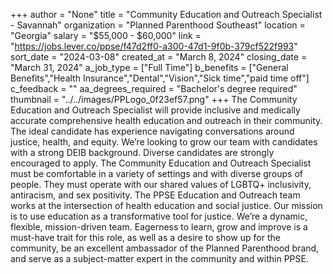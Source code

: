 +++
author = "None"
title = "Community Education and Outreach Specialist - Savannah"
organization = "Planned Parenthood Southeast"
location = "Georgia"
salary = "$55,000 - $60,000"
link = "https://jobs.lever.co/ppse/f47d2ff0-a300-47d1-9f0b-379cf522f993"
sort_date = "2024-03-08"
created_at = "March 8, 2024"
closing_date = "March 31, 2024"
a_job_type = ["Full Time"]
b_benefits = ["General Benefits","Health Insurance","Dental","Vision","Sick time","paid time off"]
c_feedback = ""
aa_degrees_required = "Bachelor's degree required"
thumbnail = "../../images/PPLogo_0f23ef57.png"
+++
The Community Education and Outreach Specialist will provide inclusive and medically accurate comprehensive health education and outreach in their community. The ideal candidate has experience navigating conversations around justice, health, and equity. We’re looking to grow our team with candidates with a strong DEIB background. Diverse candidates are strongly encouraged to apply. The Community Education and Outreach Specialist must be comfortable in a variety of settings and with diverse groups of people. They must operate with our shared values of LGBTQ+ inclusivity, antiracism, and sex positivity. The PPSE Education and Outreach team works at the intersection of health education and social justice. Our mission is to use education as a transformative tool for justice. We’re a dynamic, flexible, mission-driven team. Eagerness to learn, grow and improve is a must-have trait for this role, as well as a desire to show up for the community, be an excellent ambassador of the Planned Parenthood brand, and serve as a subject-matter expert in the community and within PPSE.